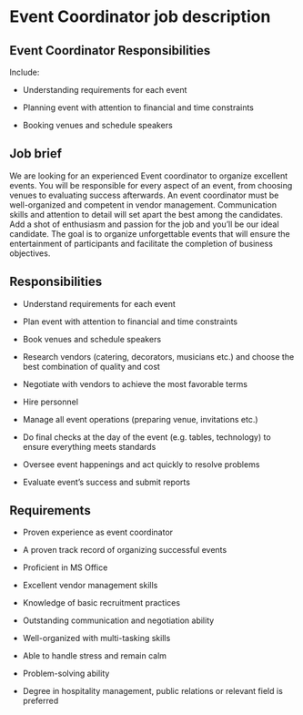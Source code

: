 # Event Coordinator job description


## Event Coordinator Responsibilities

Include:

* Understanding requirements for each event

* Planning event with attention to financial and time constraints

* Booking venues and schedule speakers


## Job brief

We are looking for an experienced Event coordinator to organize excellent events. You will be responsible for every aspect of an event, from choosing venues to evaluating success afterwards.
An event coordinator must be well-organized and competent in vendor management. Communication skills and attention to detail will set apart the best among the candidates. Add a shot of enthusiasm and passion for the job and you’ll be our ideal candidate.
The goal is to organize unforgettable events that will ensure the entertainment of participants and facilitate the completion of business objectives.


## Responsibilities

* Understand requirements for each event

* Plan event with attention to financial and time constraints

* Book venues and schedule speakers

* Research vendors (catering, decorators, musicians etc.) and choose the best combination of quality and cost

* Negotiate with vendors to achieve the most favorable terms

* Hire personnel

* Manage all event operations (preparing venue, invitations etc.)

* Do final checks at the day of the event (e.g. tables, technology) to ensure everything meets standards

* Oversee event happenings and act quickly to resolve problems

* Evaluate event’s success and submit reports


## Requirements

* Proven experience as event coordinator

* A proven track record of organizing successful events

* Proficient in MS Office

* Excellent vendor management skills

* Knowledge of basic recruitment practices

* Outstanding communication and negotiation ability

* Well-organized with multi-tasking skills

* Able to handle stress and remain calm

* Problem-solving ability

* Degree in hospitality management, public relations or relevant field is preferred
